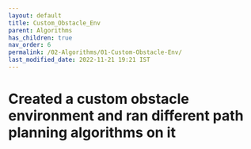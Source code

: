 ```yaml
---
layout: default
title: Custom_Obstacle_Env
parent: Algorithms
has_children: true
nav_order: 6
permalink: /02-Algorithms/01-Custom-Obstacle-Env/
last_modified_date: 2022-11-21 19:21 IST
---
```


# Created a custom obstacle environment and ran different path planning algorithms on it


